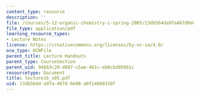```yaml
---
content_type: resource
description: ''
file: /courses/5-12-organic-chemistry-i-spring-2005/13db564da97a467d0e08a0f14660310f_lecture16_s05.pdf
file_type: application/pdf
learning_resource_types:
- Lecture Notes
license: https://creativecommons.org/licenses/by-nc-sa/4.0/
ocw_type: OCWFile
parent_title: Lecture Handouts
parent_type: CourseSection
parent_uid: 94b63c29-d687-c5ae-461c-eb0cbd05661c
resourcetype: Document
title: lecture16_s05.pdf
uid: 13db564d-a97a-467d-0e08-a0f14660310f
---
```

